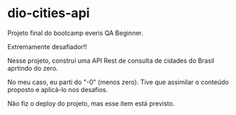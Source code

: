 # dio-cities-api
Projeto final do bootcamp everis QA Beginner.

Extremamente desafiador!!

Nesse projeto, construí uma API Rest de consulta de cidades do Brasil aprtindo do zero.

No meu caso, eu parti do "-0" (menos zero). Tive que assimilar o conteúdo proposto e aplicá-lo nos desafios. 

Não fiz o deploy do projeto, mas esse item está previsto.
